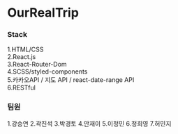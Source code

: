 # OurRealTrip

### Stack

1.HTML/CSS<br>
2.React.js<br>
3.React-Router-Dom<br>
4.SCSS/styled-components<br> 5.카카오API / 지도 API / react-date-range API<br>
6.RESTful<br>

### 팀원

1.강승연 2.곽진석 3.박경토 4.안재이 5.이정민 6.정희영 7.허민지
